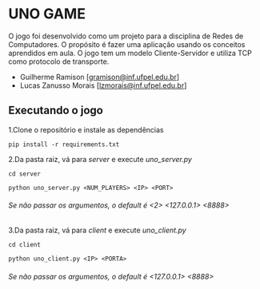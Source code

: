 # UNO GAME
O jogo foi desenvolvido como um projeto para a disciplina de Redes de Computadores.
O propósito é fazer uma aplicação usando os conceitos aprendidos em aula. O jogo tem um modelo Cliente-Servidor e utiliza TCP como protocolo de transporte.  

- Guilherme Ramison [gramison@inf.ufpel.edu.br]
- Lucas Zanusso Morais [lzmorais@inf.ufpel.edu.br]

## Executando o jogo
1.Clone o repositório e instale as dependências
````buildoutcfg
pip install -r requirements.txt
````

2.Da pasta raiz, vá para _server_ e execute _uno_server.py_
````buildoutcfg
cd server 
````
````buildoutcfg
python uno_server.py <NUM_PLAYERS> <IP> <PORT>
````
###### Se não passar os argumentos, o _default_ é <2> <127.0.0.1> <8888>
3.Da pasta raiz, vá para _client_ e execute _uno_client.py_
````buildoutcfg
cd client
````
`````buildoutcfg
python uno_client.py <IP> <PORTA>
`````


###### Se não passar os argumentos, o _default_ é <127.0.0.1> <8888>